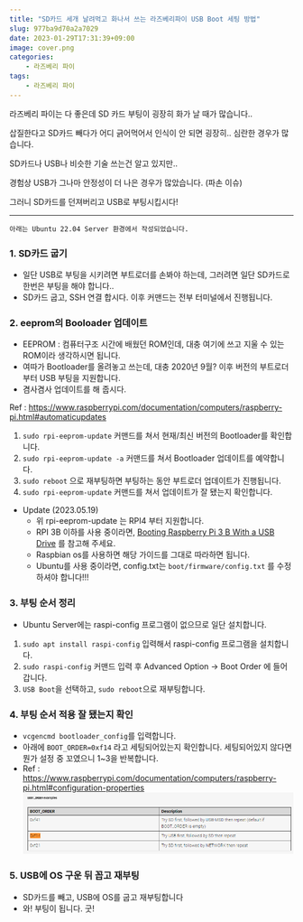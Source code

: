 ```yaml
---
title: "SD카드 세개 날려먹고 화나서 쓰는 라즈베리파이 USB Boot 세팅 방법"
slug: 977ba9d70a2a7029
date: 2023-01-29T17:31:39+09:00
image: cover.png
categories:
    - 라즈베리 파이
tags:
    - 라즈베리 파이
---
```


라즈베리 파이는 다 좋은데 SD 카드 부팅이 굉장히 화가 날 때가 많습니다..

삽질한다고 SD카드 빼다가 어디 긁어먹어서 인식이 안 되면 굉장히.. 심란한 경우가 많습니다.

SD카드나 USB나 비슷한 기술 쓰는건 알고 있지만.. 

경험상 USB가 그나마 안정성이 더 나은 경우가 많았습니다. (파손 이슈)

그러니 SD카드를 던져버리고 USB로 부팅시킵시다!

---

`아래는 Ubuntu 22.04 Server 환경에서 작성되었습니다.`

### 1. SD카드 굽기

* 일단 USB로 부팅을 시키려면 부트로더를 손봐야 하는데, 그러려면 일단 SD카드로 한번은 부팅을 해야 합니다..
* SD카드 굽고, SSH 연결 합시다. 이후 커맨드는 전부 터미널에서 진행됩니다.

### 2. eeprom의 Booloader 업데이트

* EEPROM : 컴퓨터구조 시간에 배웠던 ROM인데, 대충 여기에 쓰고 지울 수 있는 ROM이라 생각하시면 됩니다.
* 여따가 Bootloader를 올려놓고 쓰는데, 대충 2020년 9월? 이후 버전의 부트로더부터 USB 부팅을 지원합니다.
* 겸사겸사 업데이트를 해 줍시다.

Ref : https://www.raspberrypi.com/documentation/computers/raspberry-pi.html#automaticupdates

1. `sudo rpi-eeprom-update` 커맨드를 쳐서 현재/최신 버전의 Bootloader를 확인합니다.
2. `sudo rpi-eeprom-update -a` 커맨드를 쳐서 Bootloader 업데이트를 예약합니다.
3. `sudo reboot` 으로 재부팅하면 부팅하는 동안 부트로더 업데이트가 진행됩니다.
4. `sudo rpi-eeprom-update` 커맨드를 쳐서 업데이트가 잘 됐는지 확인합니다.


- Update (2023.05.19)
  - 위 rpi-eeprom-update 는 RPI4 부터 지원합니다.
  - RPI 3B 이하를 사용 중이라면, [Booting Raspberry Pi 3 B With a USB Drive](https://www.instructables.com/Booting-Raspberry-Pi-3-B-With-a-USB-Drive/) 를 참고해 주세요.
  - Raspbian os를 사용하면 해당 가이드를 그대로 따라하면 됩니다.
  - Ubuntu를 사용 중이라면, config.txt는 `boot/firmware/config.txt` 를 수정하셔야 합니다!!!


### 3. 부팅 순서 정리

* Ubuntu Server에는 raspi-config 프로그램이 없으므로 일단 설치합니다.

1. `sudo apt install raspi-config` 입력해서 raspi-config 프로그램을 설치합니다.
2. `sudo raspi-config` 커맨드 입력 후 Advanced Option -> Boot Order 에 들어갑니다.
3. `USB Boot`을 선택하고, `sudo reboot`으로 재부팅합니다.

### 4. 부팅 순서 적용 잘 됐는지 확인

* `vcgencmd bootloader_config`를 입력합니다.
* 아래에 `BOOT_ORDER=0xf14` 라고 세팅되어있는지 확인합니다. 세팅되어있지 않다면 뭔가 설정 중 꼬였으니 1~3을 반복합니다.
* Ref : https://www.raspberrypi.com/documentation/computers/raspberry-pi.html#configuration-properties
![](2023-01-29-18-07-12.png)

### 5. USB에 OS 구운 뒤 꼽고 재부팅

* SD카드를 빼고, USB에 OS를 굽고 재부팅합니다
* 와! 부팅이 됩니다. 굿!